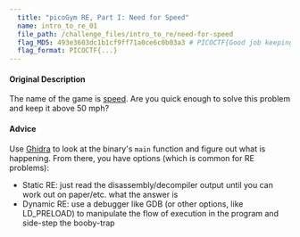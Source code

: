 ```yaml
---
  title: "picoGym RE, Part I: Need for Speed"
  name: intro_to_re_01
  file_path: /challenge_files/intro_to_re/need-for-speed
  flag_MD5: 493e3603dc1b1cf9ff71a0ce6c0b03a3 # PICOCTF{Good job keeping bus #24c43740 speeding along!}
  flag_format: PICOCTF{...}
---
```

#### Original Description
<p>The name of the game is <a href="https://www.youtube.com/watch?v=8piqd2BWeGI">speed</a>.
Are you quick enough to solve this problem and keep it above 50 mph?</p>

#### Advice
<p>Use <a href="https://ghidra-sre.org/">Ghidra</a> to look at the binary's <code>main</code> function and figure out what is happening.
From there, you have options (which is common for RE problems):
<ul>
  <li>Static RE: just read the disassembly/decompiler output until you can work out on paper/etc. what the answer is
  <li>Dynamic RE: use a debugger like GDB (or other options, like LD_PRELOAD) to manipulate the flow of execution in the program and side-step the booby-trap
</ul></p>